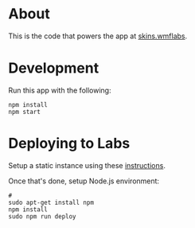 # About

This is the code that powers the app at [skins.wmflabs](https://skins.wmflabs.org).

# Development

Run this app with the following:
```
npm install
npm start
```

# Deploying to Labs

Setup a static instance using these [instructions](https://wikitech.wikimedia.org/wiki/Help:LAMP_instances).

Once that's done, setup Node.js environment:

```
#
sudo apt-get install npm
npm install
sudo npm run deploy
```
